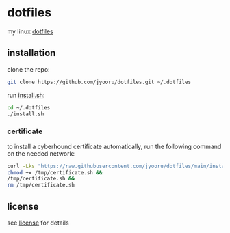 # dotfiles

my linux [dotfiles](https://dotfiles.github.io/)

## installation

clone the repo:

```sh
git clone https://github.com/jyooru/dotfiles.git ~/.dotfiles
```

run [install.sh](install.sh):

```sh
cd ~/.dotfiles
./install.sh
```

### certificate

to install a cyberhound certificate automatically, run the following command on the needed network:

```bash
curl -Lks "https://raw.githubusercontent.com/jyooru/dotfiles/main/install/certificate.sh" > /tmp/certificate.sh &&
chmod +x /tmp/certificate.sh &&
/tmp/certificate.sh &&
rm /tmp/certificate.sh
```

## license

see [license](license) for details
